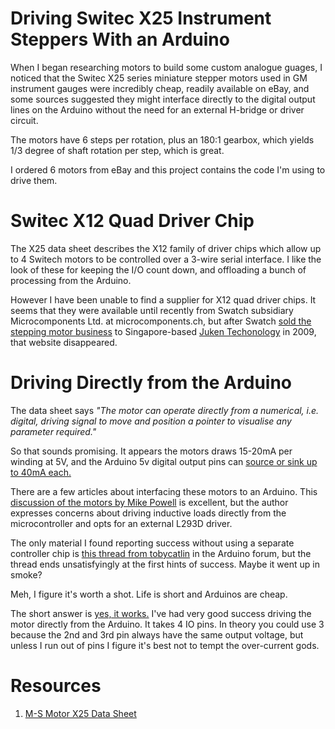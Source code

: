 Driving Switec X25 Instrument Steppers With an Arduino
======================================================

When I began researching motors to build some custom analogue
guages, I noticed that the Switec X25 series miniature stepper motors used
in GM instrument gauges were incredibly cheap, readily available on eBay,
and some sources suggested they might interface directly
to the digital output lines on the Arduino without the need
for an external H-bridge or driver circuit.

The motors have 6 steps per rotation, plus an 180:1 gearbox, which
yields 1/3 degree of shaft rotation per step, which is great.

I ordered 6 motors from eBay and this project contains the code
I'm using to drive them.

Switec X12 Quad Driver Chip
===========================
The X25 data sheet describes the X12 family of driver chips which allow
up to 4 Switech motors to be controlled over a 3-wire serial interface.
I like the look of these for keeping the I/O count down, and offloading
a bunch of processing from the Arduino.

However I have been unable to find a supplier for X12 quad driver chips.
It seems that they were available until recently
from Swatch subsidiary Microcomponents Ltd. at microcomponents.ch,
but after Swatch 
[sold the stepping motor business](http://www.swatchgroup.com/en/services/archive/2009/swatch_group_sale_of_microcomponents_automotive_business_activities_to_juken_technology)
to Singapore-based [Juken Techonology](www.jukenswisstech.com) in 2009, 
that website disappeared.

Driving Directly from the Arduino
=================================

The data sheet says 
_"The motor can operate directly from a numerical, i.e. digital, driving signal to move and position a pointer to visualise any parameter required."_

So that sounds promising.  It appears the motors draws 15-20mA per winding at 5V,
and the Arduino 5v digital output pins can
[source or sink up to 40mA each.](http://www.arduino.cc/en/Main/arduinoBoardUno)

There are a few articles about interfacing these motors to an Arduino.
This [discussion of the motors by Mike Powell](http://www.mycockpit.org/forums/content.php/355-An-Easy-Approach-to-an-Analog-Gauge) is excellent, but the author expresses concerns about driving inductive loads directly
from the microcontroller and opts for an external L293D driver.

The only material I found reporting success without using
a separate controller chip is
[this thread from tobycatlin](http://www.arduino.cc/cgi-bin/yabb2/YaBB.pl?num=1260978962)
in the Arduino forum, but the thread ends unsatisfyingly at the first hints of success.
Maybe it went up in smoke?

Meh, I figure it's worth a shot.  Life is short and Arduinos are cheap.

The short answer is [yes, it works.](http://youtu.be/vwAxRk_5oXA)
I've had very good success driving the motor directly from the Arduino.
It takes 4 IO pins.  In theory you could use 3 because the 2nd and 3rd pin
always have the same output voltage, but unless I run out of pins I figure
it's best not to tempt the over-current gods.

Resources
=========

1. [M-S Motor X25 Data Sheet](http://forums.freescale.com/freescale/attachments/freescale/16BITCOMM/9620/1/X25_xxx_01_SP_E-1.pdf)











